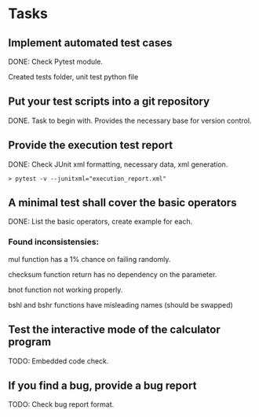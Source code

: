 # Tasks
## Implement automated test cases
DONE: Check Pytest module.

Created tests folder, unit test python file
## Put your test scripts into a git repository
DONE. Task to begin with. Provides the necessary base for version control.
## Provide the execution test report
DONE: Check JUnit xml formatting, necessary data, xml generation.
    
    > pytest -v --junitxml="execution_report.xml"

## A minimal test shall cover the basic operators
DONE: List the basic operators, create example for each.
### Found inconsistensies:

mul function has a 1% chance on failing randomly.

checksum function return has no dependency on the parameter.

bnot function not working properly.

bshl and bshr functions have misleading names (should be swapped)

## Test the interactive mode of the calculator program
TODO: Embedded code check. 
## If you find a bug, provide a bug report
TODO: Check bug report format.